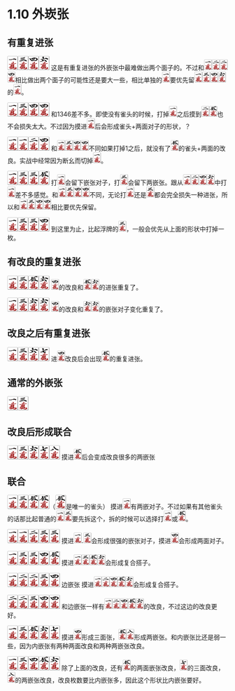# 1.10 外崁张

## 有重复进张

<img src='https://raw.githubusercontent.com/matsumatsu233/mtc/master/sources/mj-tactics/1m.gif' alt='1m' height='32px'><img src='https://raw.githubusercontent.com/matsumatsu233/mtc/master/sources/mj-tactics/3m.gif' alt='3m' height='32px'><img src='https://raw.githubusercontent.com/matsumatsu233/mtc/master/sources/mj-tactics/4m.gif' alt='4m' height='32px'><img src='https://raw.githubusercontent.com/matsumatsu233/mtc/master/sources/mj-tactics/6m.gif' alt='6m' height='32px'>
这是有重复进张的外嵌张中最难做出两个面子的。不过和<img src='https://raw.githubusercontent.com/matsumatsu233/mtc/master/sources/mj-tactics/1m.gif' alt='1m' height='24px'><img src='https://raw.githubusercontent.com/matsumatsu233/mtc/master/sources/mj-tactics/2m.gif' alt='2m' height='24px'><img src='https://raw.githubusercontent.com/matsumatsu233/mtc/master/sources/mj-tactics/2m.gif' alt='2m' height='24px'><img src='https://raw.githubusercontent.com/matsumatsu233/mtc/master/sources/mj-tactics/4m.gif' alt='4m' height='24px'>相比做出两个面子的可能性还是要大一些，相比单独的<img src='https://raw.githubusercontent.com/matsumatsu233/mtc/master/sources/mj-tactics/1m.gif' alt='1m' height='24px'>要优先留<img src='https://raw.githubusercontent.com/matsumatsu233/mtc/master/sources/mj-tactics/1m.gif' alt='1m' height='24px'><img src='https://raw.githubusercontent.com/matsumatsu233/mtc/master/sources/mj-tactics/3m.gif' alt='3m' height='24px'><img src='https://raw.githubusercontent.com/matsumatsu233/mtc/master/sources/mj-tactics/4m.gif' alt='4m' height='24px'><img src='https://raw.githubusercontent.com/matsumatsu233/mtc/master/sources/mj-tactics/6m.gif' alt='6m' height='24px'>的<img src='https://raw.githubusercontent.com/matsumatsu233/mtc/master/sources/mj-tactics/1m.gif' alt='1m' height='24px'>。

<img src='https://raw.githubusercontent.com/matsumatsu233/mtc/master/sources/mj-tactics/1m.gif' alt='1m' height='32px'><img src='https://raw.githubusercontent.com/matsumatsu233/mtc/master/sources/mj-tactics/3m.gif' alt='3m' height='32px'><img src='https://raw.githubusercontent.com/matsumatsu233/mtc/master/sources/mj-tactics/4m.gif' alt='4m' height='32px'><img src='https://raw.githubusercontent.com/matsumatsu233/mtc/master/sources/mj-tactics/4m.gif' alt='4m' height='32px'>
和1346差不多。即使没有雀头的时候，打掉<img src='https://raw.githubusercontent.com/matsumatsu233/mtc/master/sources/mj-tactics/1m.gif' alt='1m' height='24px'>之后摸到<img src='https://raw.githubusercontent.com/matsumatsu233/mtc/master/sources/mj-tactics/2m.gif' alt='2m' height='24px'><img src='https://raw.githubusercontent.com/matsumatsu233/mtc/master/sources/mj-tactics/5m.gif' alt='5m' height='24px'>也不会损失太大。不过因为摸进<img src='https://raw.githubusercontent.com/matsumatsu233/mtc/master/sources/mj-tactics/1m.gif' alt='1m' height='24px'>后会形成雀头+两面对子的形状，？



<img src='https://raw.githubusercontent.com/matsumatsu233/mtc/master/sources/mj-tactics/1m.gif' alt='1m' height='32px'><img src='https://raw.githubusercontent.com/matsumatsu233/mtc/master/sources/mj-tactics/1m.gif' alt='1m' height='32px'><img src='https://raw.githubusercontent.com/matsumatsu233/mtc/master/sources/mj-tactics/2m.gif' alt='2m' height='32px'><img src='https://raw.githubusercontent.com/matsumatsu233/mtc/master/sources/mj-tactics/4m.gif' alt='4m' height='32px'>
和<img src='https://raw.githubusercontent.com/matsumatsu233/mtc/master/sources/mj-tactics/1m.gif' alt='1m' height='24px'><img src='https://raw.githubusercontent.com/matsumatsu233/mtc/master/sources/mj-tactics/3m.gif' alt='3m' height='24px'><img src='https://raw.githubusercontent.com/matsumatsu233/mtc/master/sources/mj-tactics/4m.gif' alt='4m' height='24px'><img src='https://raw.githubusercontent.com/matsumatsu233/mtc/master/sources/mj-tactics/4m.gif' alt='4m' height='24px'>不同如果打掉1之后，就没有了<img src='https://raw.githubusercontent.com/matsumatsu233/mtc/master/sources/mj-tactics/5m.gif' alt='5m' height='24px'>的雀头+两面的改良。实战中经常因为断幺而切掉<img src='https://raw.githubusercontent.com/matsumatsu233/mtc/master/sources/mj-tactics/1m.gif' alt='1m' height='24px'>。


<img src='https://raw.githubusercontent.com/matsumatsu233/mtc/master/sources/mj-tactics/1m.gif' alt='1m' height='32px'><img src='https://raw.githubusercontent.com/matsumatsu233/mtc/master/sources/mj-tactics/3m.gif' alt='3m' height='32px'><img src='https://raw.githubusercontent.com/matsumatsu233/mtc/master/sources/mj-tactics/3m.gif' alt='3m' height='32px'><img src='https://raw.githubusercontent.com/matsumatsu233/mtc/master/sources/mj-tactics/5m.gif' alt='5m' height='32px'>
打<img src='https://raw.githubusercontent.com/matsumatsu233/mtc/master/sources/mj-tactics/1m.gif' alt='1m' height='24px'>会留下嵌张对子，打<img src='https://raw.githubusercontent.com/matsumatsu233/mtc/master/sources/mj-tactics/3m.gif' alt='3m' height='24px'>会留下两嵌张。跟从<img src='https://raw.githubusercontent.com/matsumatsu233/mtc/master/sources/mj-tactics/1m.gif' alt='1m' height='24px'><img src='https://raw.githubusercontent.com/matsumatsu233/mtc/master/sources/mj-tactics/2m.gif' alt='2m' height='24px'><img src='https://raw.githubusercontent.com/matsumatsu233/mtc/master/sources/mj-tactics/4m.gif' alt='4m' height='24px'><img src='https://raw.githubusercontent.com/matsumatsu233/mtc/master/sources/mj-tactics/6m.gif' alt='6m' height='24px'>中打<img src='https://raw.githubusercontent.com/matsumatsu233/mtc/master/sources/mj-tactics/1m.gif' alt='1m' height='24px'>差不多感觉。和<img src='https://raw.githubusercontent.com/matsumatsu233/mtc/master/sources/mj-tactics/1m.gif' alt='1m' height='24px'><img src='https://raw.githubusercontent.com/matsumatsu233/mtc/master/sources/mj-tactics/3m.gif' alt='3m' height='24px'><img src='https://raw.githubusercontent.com/matsumatsu233/mtc/master/sources/mj-tactics/4m.gif' alt='4m' height='24px'><img src='https://raw.githubusercontent.com/matsumatsu233/mtc/master/sources/mj-tactics/4m.gif' alt='4m' height='24px'>不同，无论打<img src='https://raw.githubusercontent.com/matsumatsu233/mtc/master/sources/mj-tactics/1m.gif' alt='1m' height='24px'>还是<img src='https://raw.githubusercontent.com/matsumatsu233/mtc/master/sources/mj-tactics/3m.gif' alt='3m' height='24px'>都会完全损失一种进张，所以和<img src='https://raw.githubusercontent.com/matsumatsu233/mtc/master/sources/mj-tactics/1m.gif' alt='1m' height='24px'><img src='https://raw.githubusercontent.com/matsumatsu233/mtc/master/sources/mj-tactics/3m.gif' alt='3m' height='24px'><img src='https://raw.githubusercontent.com/matsumatsu233/mtc/master/sources/mj-tactics/4m.gif' alt='4m' height='24px'><img src='https://raw.githubusercontent.com/matsumatsu233/mtc/master/sources/mj-tactics/4m.gif' alt='4m' height='24px'>相比要优先保留。


<img src='https://raw.githubusercontent.com/matsumatsu233/mtc/master/sources/mj-tactics/1m.gif' alt='1m' height='32px'><img src='https://raw.githubusercontent.com/matsumatsu233/mtc/master/sources/mj-tactics/3m.gif' alt='3m' height='32px'><img src='https://raw.githubusercontent.com/matsumatsu233/mtc/master/sources/mj-tactics/3m.gif' alt='3m' height='32px'><img src='https://raw.githubusercontent.com/matsumatsu233/mtc/master/sources/mj-tactics/4m.gif' alt='4m' height='32px'>
到这里为止，比起浮牌的<img src='https://raw.githubusercontent.com/matsumatsu233/mtc/master/sources/mj-tactics/3m.gif' alt='3m' height='24px'>，一般会优先从上面的形状中打掉一枚。


## 有改良的重复进张

<img src='https://raw.githubusercontent.com/matsumatsu233/mtc/master/sources/mj-tactics/1m.gif' alt='1m' height='32px'><img src='https://raw.githubusercontent.com/matsumatsu233/mtc/master/sources/mj-tactics/3m.gif' alt='3m' height='32px'><img src='https://raw.githubusercontent.com/matsumatsu233/mtc/master/sources/mj-tactics/5m.gif' alt='5m' height='32px'><img src='https://raw.githubusercontent.com/matsumatsu233/mtc/master/sources/mj-tactics/6m.gif' alt='6m' height='32px'>
<img src='https://raw.githubusercontent.com/matsumatsu233/mtc/master/sources/mj-tactics/4m.gif' alt='4m' height='24px'>的改良和<img src='https://raw.githubusercontent.com/matsumatsu233/mtc/master/sources/mj-tactics/5m.gif' alt='5m' height='24px'><img src='https://raw.githubusercontent.com/matsumatsu233/mtc/master/sources/mj-tactics/6m.gif' alt='6m' height='24px'>的进张重复了。


<img src='https://raw.githubusercontent.com/matsumatsu233/mtc/master/sources/mj-tactics/1m.gif' alt='1m' height='32px'><img src='https://raw.githubusercontent.com/matsumatsu233/mtc/master/sources/mj-tactics/3m.gif' alt='3m' height='32px'><img src='https://raw.githubusercontent.com/matsumatsu233/mtc/master/sources/mj-tactics/6m.gif' alt='6m' height='32px'><img src='https://raw.githubusercontent.com/matsumatsu233/mtc/master/sources/mj-tactics/6m.gif' alt='6m' height='32px'>
<img src='https://raw.githubusercontent.com/matsumatsu233/mtc/master/sources/mj-tactics/4m.gif' alt='4m' height='24px'>的改良和<img src='https://raw.githubusercontent.com/matsumatsu233/mtc/master/sources/mj-tactics/6m.gif' alt='6m' height='24px'><img src='https://raw.githubusercontent.com/matsumatsu233/mtc/master/sources/mj-tactics/6m.gif' alt='6m' height='24px'>的嵌张对子变化重复了。


## 改良之后有重复进张

<img src='https://raw.githubusercontent.com/matsumatsu233/mtc/master/sources/mj-tactics/1m.gif' alt='1m' height='32px'><img src='https://raw.githubusercontent.com/matsumatsu233/mtc/master/sources/mj-tactics/3m.gif' alt='3m' height='32px'><img src='https://raw.githubusercontent.com/matsumatsu233/mtc/master/sources/mj-tactics/6m.gif' alt='6m' height='32px'><img src='https://raw.githubusercontent.com/matsumatsu233/mtc/master/sources/mj-tactics/7m.gif' alt='7m' height='32px'>
进<img src='https://raw.githubusercontent.com/matsumatsu233/mtc/master/sources/mj-tactics/4m.gif' alt='4m' height='24px'>改良后会出现<img src='https://raw.githubusercontent.com/matsumatsu233/mtc/master/sources/mj-tactics/5m.gif' alt='5m' height='24px'>的重复进张。

## 通常的外嵌张

<img src='https://raw.githubusercontent.com/matsumatsu233/mtc/master/sources/mj-tactics/1m.gif' alt='1m' height='32px'><img src='https://raw.githubusercontent.com/matsumatsu233/mtc/master/sources/mj-tactics/3m.gif' alt='3m' height='32px'>

## 改良后形成联合

<img src='https://raw.githubusercontent.com/matsumatsu233/mtc/master/sources/mj-tactics/1m.gif' alt='1m' height='32px'><img src='https://raw.githubusercontent.com/matsumatsu233/mtc/master/sources/mj-tactics/3m.gif' alt='3m' height='32px'><img src='https://raw.githubusercontent.com/matsumatsu233/mtc/master/sources/mj-tactics/6m.gif' alt='6m' height='32px'><img src='https://raw.githubusercontent.com/matsumatsu233/mtc/master/sources/mj-tactics/7m.gif' alt='7m' height='32px'><img src='https://raw.githubusercontent.com/matsumatsu233/mtc/master/sources/mj-tactics/8m.gif' alt='8m' height='32px'>
摸进<img src='https://raw.githubusercontent.com/matsumatsu233/mtc/master/sources/mj-tactics/5m.gif' alt='5m' height='24px'>后会变成改良很多的两嵌张


## 联合
<img src='https://raw.githubusercontent.com/matsumatsu233/mtc/master/sources/mj-tactics/1m.gif' alt='1m' height='32px'><img src='https://raw.githubusercontent.com/matsumatsu233/mtc/master/sources/mj-tactics/3m.gif' alt='3m' height='32px'><img src='https://raw.githubusercontent.com/matsumatsu233/mtc/master/sources/mj-tactics/5m.gif' alt='5m' height='32px'><img src='https://raw.githubusercontent.com/matsumatsu233/mtc/master/sources/mj-tactics/5m.gif' alt='5m' height='32px'>（<img src='https://raw.githubusercontent.com/matsumatsu233/mtc/master/sources/mj-tactics/5m.gif' alt='5m' height='32px'>是唯一的雀头）
摸进<img src='https://raw.githubusercontent.com/matsumatsu233/mtc/master/sources/mj-tactics/1m.gif' alt='1m' height='24px'>有两嵌对子。不过如果有其他雀头的话那比起普通的<img src='https://raw.githubusercontent.com/matsumatsu233/mtc/master/sources/mj-tactics/1m.gif' alt='1m' height='24px'><img src='https://raw.githubusercontent.com/matsumatsu233/mtc/master/sources/mj-tactics/3m.gif' alt='3m' height='24px'>要先拆这个，拆的时候可以选择打<img src='https://raw.githubusercontent.com/matsumatsu233/mtc/master/sources/mj-tactics/1m.gif' alt='1m' height='24px'>或<img src='https://raw.githubusercontent.com/matsumatsu233/mtc/master/sources/mj-tactics/5m.gif' alt='5m' height='24px'>。


<img src='https://raw.githubusercontent.com/matsumatsu233/mtc/master/sources/mj-tactics/1m.gif' alt='1m' height='32px'><img src='https://raw.githubusercontent.com/matsumatsu233/mtc/master/sources/mj-tactics/1m.gif' alt='1m' height='32px'><img src='https://raw.githubusercontent.com/matsumatsu233/mtc/master/sources/mj-tactics/2m.gif' alt='2m' height='32px'><img src='https://raw.githubusercontent.com/matsumatsu233/mtc/master/sources/mj-tactics/3m.gif' alt='3m' height='32px'><img src='https://raw.githubusercontent.com/matsumatsu233/mtc/master/sources/mj-tactics/3m.gif' alt='3m' height='32px'>
摸进<img src='https://raw.githubusercontent.com/matsumatsu233/mtc/master/sources/mj-tactics/1m.gif' alt='1m' height='24px'>.<img src='https://raw.githubusercontent.com/matsumatsu233/mtc/master/sources/mj-tactics/3m.gif' alt='3m' height='24px'>会形成很强的嵌张对子，摸进<img src='https://raw.githubusercontent.com/matsumatsu233/mtc/master/sources/mj-tactics/4m.gif' alt='4m' height='24px'>会形成两面对子。


<img src='https://raw.githubusercontent.com/matsumatsu233/mtc/master/sources/mj-tactics/1m.gif' alt='1m' height='32px'><img src='https://raw.githubusercontent.com/matsumatsu233/mtc/master/sources/mj-tactics/3m.gif' alt='3m' height='32px'><img src='https://raw.githubusercontent.com/matsumatsu233/mtc/master/sources/mj-tactics/3m.gif' alt='3m' height='32px'><img src='https://raw.githubusercontent.com/matsumatsu233/mtc/master/sources/mj-tactics/4m.gif' alt='4m' height='32px'><img src='https://raw.githubusercontent.com/matsumatsu233/mtc/master/sources/mj-tactics/5m.gif' alt='5m' height='32px'>
摸进<img src='https://raw.githubusercontent.com/matsumatsu233/mtc/master/sources/mj-tactics/1m.gif' alt='1m' height='24px'><img src='https://raw.githubusercontent.com/matsumatsu233/mtc/master/sources/mj-tactics/3m.gif' alt='3m' height='24px'><img src='https://raw.githubusercontent.com/matsumatsu233/mtc/master/sources/mj-tactics/5m.gif' alt='5m' height='24px'><img src='https://raw.githubusercontent.com/matsumatsu233/mtc/master/sources/mj-tactics/6m.gif' alt='6m' height='24px'>会形成复合搭子。


<img src='https://raw.githubusercontent.com/matsumatsu233/mtc/master/sources/mj-tactics/1m.gif' alt='1m' height='32px'><img src='https://raw.githubusercontent.com/matsumatsu233/mtc/master/sources/mj-tactics/2m.gif' alt='2m' height='32px'><img src='https://raw.githubusercontent.com/matsumatsu233/mtc/master/sources/mj-tactics/2m.gif' alt='2m' height='32px'><img src='https://raw.githubusercontent.com/matsumatsu233/mtc/master/sources/mj-tactics/3m.gif' alt='3m' height='32px'><img src='https://raw.githubusercontent.com/matsumatsu233/mtc/master/sources/mj-tactics/4m.gif' alt='4m' height='32px'> 边嵌张
摸进<img src='https://raw.githubusercontent.com/matsumatsu233/mtc/master/sources/mj-tactics/1m.gif' alt='1m' height='24px'><img src='https://raw.githubusercontent.com/matsumatsu233/mtc/master/sources/mj-tactics/2m.gif' alt='2m' height='24px'><img src='https://raw.githubusercontent.com/matsumatsu233/mtc/master/sources/mj-tactics/4m.gif' alt='4m' height='24px'><img src='https://raw.githubusercontent.com/matsumatsu233/mtc/master/sources/mj-tactics/5m.gif' alt='5m' height='24px'><img src='https://raw.githubusercontent.com/matsumatsu233/mtc/master/sources/mj-tactics/6m.gif' alt='6m' height='24px'>会形成复合搭子。


<img src='https://raw.githubusercontent.com/matsumatsu233/mtc/master/sources/mj-tactics/2m.gif' alt='2m' height='32px'><img src='https://raw.githubusercontent.com/matsumatsu233/mtc/master/sources/mj-tactics/2m.gif' alt='2m' height='32px'><img src='https://raw.githubusercontent.com/matsumatsu233/mtc/master/sources/mj-tactics/3m.gif' alt='3m' height='32px'><img src='https://raw.githubusercontent.com/matsumatsu233/mtc/master/sources/mj-tactics/4m.gif' alt='4m' height='32px'><img src='https://raw.githubusercontent.com/matsumatsu233/mtc/master/sources/mj-tactics/4m.gif' alt='4m' height='32px'>
和边嵌张一样有<img src='https://raw.githubusercontent.com/matsumatsu233/mtc/master/sources/mj-tactics/1m.gif' alt='1m' height='24px'><img src='https://raw.githubusercontent.com/matsumatsu233/mtc/master/sources/mj-tactics/2m.gif' alt='2m' height='24px'><img src='https://raw.githubusercontent.com/matsumatsu233/mtc/master/sources/mj-tactics/4m.gif' alt='4m' height='24px'><img src='https://raw.githubusercontent.com/matsumatsu233/mtc/master/sources/mj-tactics/5m.gif' alt='5m' height='24px'><img src='https://raw.githubusercontent.com/matsumatsu233/mtc/master/sources/mj-tactics/6m.gif' alt='6m' height='24px'>的改良，不过这边的改良更好。


<img src='https://raw.githubusercontent.com/matsumatsu233/mtc/master/sources/mj-tactics/1m.gif' alt='1m' height='32px'><img src='https://raw.githubusercontent.com/matsumatsu233/mtc/master/sources/mj-tactics/3m.gif' alt='3m' height='32px'><img src='https://raw.githubusercontent.com/matsumatsu233/mtc/master/sources/mj-tactics/5m.gif' alt='5m' height='32px'><img src='https://raw.githubusercontent.com/matsumatsu233/mtc/master/sources/mj-tactics/6m.gif' alt='6m' height='32px'><img src='https://raw.githubusercontent.com/matsumatsu233/mtc/master/sources/mj-tactics/7m.gif' alt='7m' height='32px'>
摸进<img src='https://raw.githubusercontent.com/matsumatsu233/mtc/master/sources/mj-tactics/4m.gif' alt='4m' height='24px'>形成三面张，<img src='https://raw.githubusercontent.com/matsumatsu233/mtc/master/sources/mj-tactics/5m.gif' alt='5m' height='24px'><img src='https://raw.githubusercontent.com/matsumatsu233/mtc/master/sources/mj-tactics/8m.gif' alt='8m' height='24px'>形成两嵌张。和内嵌张比还是弱一些，因为内嵌张有两种两面改良和两种两嵌张改良。


<img src='https://raw.githubusercontent.com/matsumatsu233/mtc/master/sources/mj-tactics/1m.gif' alt='1m' height='32px'><img src='https://raw.githubusercontent.com/matsumatsu233/mtc/master/sources/mj-tactics/3m.gif' alt='3m' height='32px'><img src='https://raw.githubusercontent.com/matsumatsu233/mtc/master/sources/mj-tactics/4m.gif' alt='4m' height='32px'><img src='https://raw.githubusercontent.com/matsumatsu233/mtc/master/sources/mj-tactics/5m.gif' alt='5m' height='32px'><img src='https://raw.githubusercontent.com/matsumatsu233/mtc/master/sources/mj-tactics/6m.gif' alt='6m' height='32px'>
除了上面的改良，还有<img src='https://raw.githubusercontent.com/matsumatsu233/mtc/master/sources/mj-tactics/5m.gif' alt='5m' height='24px'>的两面嵌张改良，<img src='https://raw.githubusercontent.com/matsumatsu233/mtc/master/sources/mj-tactics/7m.gif' alt='7m' height='24px'>的三面改良，<img src='https://raw.githubusercontent.com/matsumatsu233/mtc/master/sources/mj-tactics/8m.gif' alt='8m' height='24px'>的两嵌张改良，改良枚数要比内嵌张多，因此这个形状比内嵌张要好。


